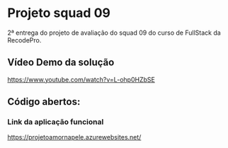 # Projeto squad 09
 2ª entrega do projeto de avaliação do squad 09 do curso de FullStack da RecodePro.
 
## Vídeo Demo da solução
https://www.youtube.com/watch?v=L-ohp0HZbSE

## Código abertos:
### Link da aplicação funcional 
https://projetoamornapele.azurewebsites.net/
